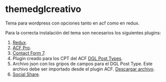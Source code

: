 # themedglcreativo
Tema para wordpress con opciones tanto en acf como en redux.

Para la correcta instalación del tema son necesarios los siguientes plugins:

1. [Redux](https://es.wordpress.org/plugins/redux-framework/).
2. [ACF Pro](https://c.gmx.es/@593653165832803940/LBpVyTSGTj-79uYCO8KK8Q).
3. [Contact Form 7](https://es.wordpress.org/plugins/contact-form-7/).
4. Plugin creado para los CPT del ACF [DGL Post Types](https://c.gmx.es/@593653165832803940/I4QNPyO4Ruaj6kXXDZ6XjQ).
5. Archivo json con los gripos de campos para el DGL Post Type. Este archivo debe ser importado desde el plugin ACF. [Descargar archivo](https://c.gmx.es/@593653165832803940/SjLd-2fNS5aPuyJmPEM9PQ).
6. [Social Share](https://es.wordpress.org/plugins/custom-share-buttons-with-floating-sidebar/).
